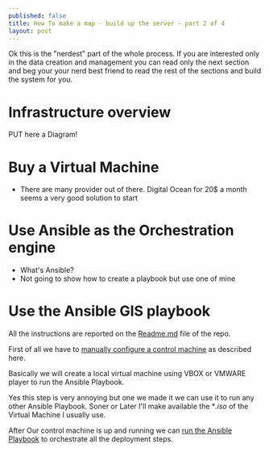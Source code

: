 ```yaml
---
published: false
title: How To make a map - build up the server - part 2 of 4
layout: post
---
```

Ok this is the "nerdest" part of the whole process. If you are interested only in the data creation and management you can read only the next section and beg your your nerd best friend to read the rest of the sections and build the system for you.

# Infrastructure overview

PUT here a Diagram!

# Buy a Virtual Machine

- There are many provider out of there. Digital Ocean for 20$ a month seems a very good solution to start

# Use Ansible as the Orchestration engine

- What's Ansible?
- Not going to show how to create a playbook but use one of mine

# Use the Ansible GIS playbook

All the instructions are reported on the [Readme.md](https://github.com/Damianofds/ansible-provisioning) file of the repo.

First of all we have to [manually configure a control machine](https://github.com/Damianofds/ansible-provisioning#setting-up-the-control-machine) as described here. 

Basically we will create a local virtual machine using VBOX or VMWARE player to run the Ansible Playbook. 

Yes this step is very annoying but one we made it we can use it to run any other Ansible Playbook. Soner or Later I'll make available the **.iso* of the Virtual Machine I usually use.

After Our control machine is up and running we can [run the Ansible Playbook](https://github.com/Damianofds/ansible-provisioning#usage) to orchestrate all the deployment steps.
